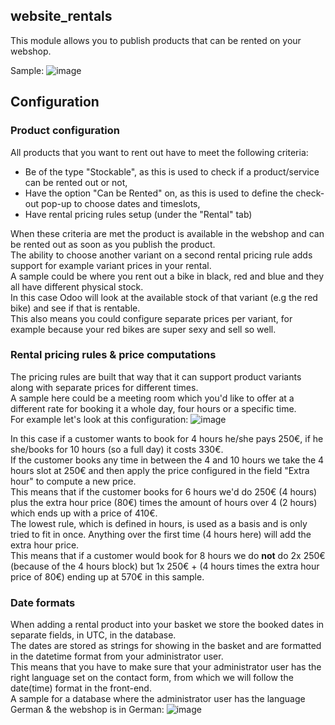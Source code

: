 ## website_rentals
This module allows you to publish products that can be rented on your webshop.<br/>

Sample:
![image](https://user-images.githubusercontent.com/6352350/158194953-c22d3903-388d-449c-807a-dbabeaffc020.png)


## Configuration
### Product configuration
All products that you want to rent out have to meet the following criteria:
- Be of the type "Stockable", as this is used to check if a product/service can be rented out or not,
- Have the option "Can be Rented" on, as this is used to define the check-out pop-up to choose dates and timeslots,
- Have rental pricing rules setup (under the "Rental" tab)

When these criteria are met the product is available in the webshop and can be rented out as soon as you publish the product.<br/>
The ability to choose another variant on a second rental pricing rule adds support for example variant prices in your rental.<br/>
A sample could be where you rent out a bike in black, red and blue and they all have different physical stock. <br/>
In this case Odoo will look at the available stock of that variant (e.g the red bike) and see if that is rentable.<br/>
This also means you could configure separate prices per variant, for example because your red bikes are super sexy and sell so well.

### Rental pricing rules & price computations
The pricing rules are built that way that it can support product variants along with separate prices for different times.<br/>
A sample here could be a meeting room which you'd like to offer at a different rate for booking it a whole day, four hours or a specific time. <br/>
For example let's look at this configuration:
![image](https://user-images.githubusercontent.com/6352350/158197081-fa55f5be-ce9c-49ee-861b-9a183b0aa25c.png)


In this case if a customer wants to book for 4 hours he/she pays 250€, if he she/books for 10 hours (so a full day) it costs 330€. <br/>
If the customer books any time in between the 4 and 10 hours we take the 4 hours slot at 250€ and then apply the price configured in the field "Extra hour" to compute a new price. <br/>
This means that if the customer books for 6 hours we'd do 250€ (4 hours) plus the extra hour price (80€) times the amount of hours over 4 (2 hours) which ends up with a price of 410€. <br/>
The lowest rule, which is defined in hours, is used as a basis and is only tried to fit in once. Anything over the first time (4 hours here) will add the extra hour price. <br/>
This means that if a customer would book for 8 hours we do <b>not</b> do 2x 250€ (because of the 4 hours block) but 1x 250€ + (4 hours times the extra hour price of 80€) ending up at 570€ in this sample.

### Date formats
When adding a rental product into your basket we store the booked dates in separate fields, in UTC, in the database.<br/>
The dates are stored as strings for showing in the basket and are formatted in the datetime format from your administrator user. <br/>
This means that you have to make sure that your administrator user has the right language set on the contact form, from which we will follow the date(time) format in the front-end. <br/> A sample for a database where the administrator user has the language German & the webshop is in German:
![image](https://user-images.githubusercontent.com/6352350/158199453-12ffdf0c-f028-4ffb-8140-b53b03af46a4.png)

